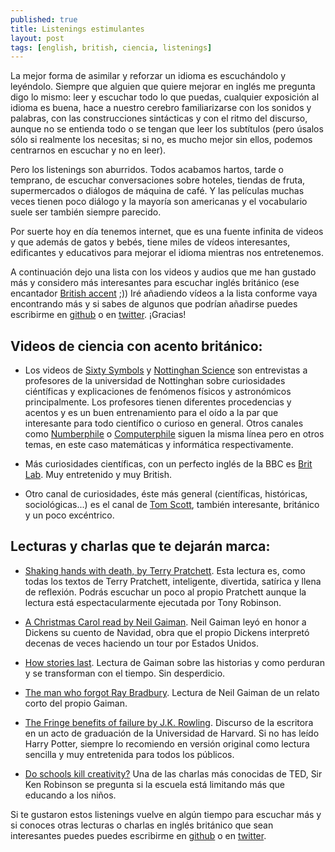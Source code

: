 ```yaml
---
published: true
title: Listenings estimulantes
layout: post
tags: [english, british, ciencia, listenings]
---
```

La mejor forma de asimilar y reforzar un idioma es escuchándolo y leyéndolo. Siempre que alguien que quiere mejorar en inglés me pregunta digo lo mismo: leer y escuchar todo lo que puedas, cualquier exposición al idioma es buena, hace a nuestro cerebro familiarizarse con los sonidos y palabras, con las construcciones sintácticas y con el ritmo del discurso, aunque no se entienda todo o se tengan que leer los subtítulos (pero úsalos sólo si realmente los necesitas; si no, es mucho mejor sin ellos, podemos centrarnos en escuchar y no en leer).

Pero los listenings son aburridos. Todos acabamos hartos, tarde o temprano, de escuchar conversaciones sobre hoteles, tiendas de fruta, supermercados o diálogos de máquina de café. Y las películas muchas veces tienen poco diálogo y la mayoría son americanas y el vocabulario suele ser también siempre parecido.

Por suerte hoy en día tenemos internet, que es una fuente infinita de videos y que además de gatos y bebés, tiene miles de vídeos interesantes, edificantes y educativos para mejorar el idioma mientras nos entretenemos. 

A continuación dejo una lista con los videos y audios que me han gustado más y considero más interesantes para escuchar inglés británico (ese encantador [British accent](https://www.youtube.com/watch?v=wEcbQrps0dQ) ;)) Iré añadiendo vídeos a la lista conforme vaya encontrando más y si sabes de algunos que podrían añadirse puedes escribirme en [github](https://github.com/juanmirod/juanmirod.github.io/blob/master/_posts/2016-02-02-listenings-estimulantes.markdown) o en [twitter](https://twitter.com/juanmirod). ¡Gracias!

## Videos de ciencia con acento británico:

- Los videos de [Sixty Symbols](https://www.youtube.com/user/sixtysymbols) y [Nottinghan Science](https://www.youtube.com/user/nottinghamscience) son entrevistas a profesores de la universidad de Nottinghan sobre curiosidades ciéntíficas y explicaciones de fenómenos físicos y astronómicos principalmente. Los profesores tienen diferentes procedencias y acentos y es un buen entrenamiento para el oído a la par que interesante para todo científico o curioso en general. Otros canales como [Numberphile](https://www.youtube.com/user/numberphile) o [Computerphile](https://www.youtube.com/user/Computerphile) siguen la misma línea pero en otros temas, en este caso matemáticas y informática respectivamente.

- Más curiosidades científicas, con un perfecto inglés de la BBC es [Brit Lab](https://www.youtube.com/channel/UCdsOTr6SmDrxuWE7sJFrkhQ). Muy entretenido y muy British.

- Otro canal de curiosidades, éste más general (científicas, históricas, sociológicas...) es el canal de [Tom Scott](https://www.youtube.com/channel/UCBa659QWEk1AI4Tg--mrJ2A), también interesante, británico y un poco excéntrico.

## Lecturas y charlas que te dejarán marca:

- [Shaking hands with death, by Terry Pratchett](https://youtu.be/90b1MBwnEHM). Esta lectura es, como todas los textos de Terry Pratchett, inteligente, divertida, satírica y llena de reflexión. Podrás escuchar un poco al propio Pratchett aunque la lectura está espectacularmente ejecutada por Tony Robinson.

- [A Christmas Carol read by Neil Gaiman](https://soundcloud.com/nypl/neil-gaiman-reads-a-christmas-carol). Neil Gaiman leyó en honor a Dickens su cuento de Navidad, obra que el propio Dickens interpretó decenas de veces haciendo un tour por Estados Unidos.

- [How stories last](https://soundcloud.com/brainpicker/neil-gaiman-how-stories-last). Lectura de Gaiman sobre las historias y como perduran y se transforman con el tiempo. Sin desperdicio.

- [The man who forgot Ray Bradbury](https://soundcloud.com/neilgaiman/the-man-who-forgot-ray-bradbury). Lectura de Neil Gaiman de un relato corto del propio Gaiman.

- [The Fringe benefits of failure by J.K. Rowling](http://www.ted.com/talks/jk_rowling_the_fringe_benefits_of_failure). Discurso de la escritora en un acto de graduación de la Universidad de Harvard. Si no has leído Harry Potter, siempre lo recomiendo en versión original como lectura sencilla y muy entretenida para todos los públicos.

- [Do schools kill creativity?](http://www.ted.com/talks/ken_robinson_says_schools_kill_creativity) Una de las charlas más conocidas de TED, Sir Ken Robinson se pregunta si la escuela está limitando más que educando a los niños.  

Si te gustaron estos listenings vuelve en algún tiempo para escuchar más y si conoces otras lecturas o charlas en inglés británico que sean interesantes puedes puedes escribirme en [github](https://github.com/juanmirod/juanmirod.github.io/blob/master/_posts/2016-02-02-listenings-estimulantes.markdown) o en [twitter](https://twitter.com/juanmirod).
